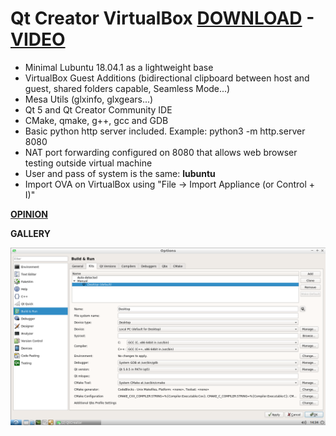 # Qt Creator VirtualBox [DOWNLOAD](https://github.com/Virtual-Machines/Qt-Creator-VirtualBox/releases/download/latest/QtCreator.ova) - [VIDEO](https://www.youtube.com/watch?v=-L6Gbl3Feng)

- Minimal Lubuntu 18.04.1 as a lightweight base
- VirtualBox Guest Additions (bidirectional clipboard between host and guest, shared folders capable, Seamless Mode...)
- Mesa Utils (glxinfo, glxgears...)
- Qt 5 and Qt Creator Community IDE
- CMake, qmake, g++, gcc and GDB
- Basic python http server included. Example: python3 -m http.server 8080
- NAT port forwarding configured on 8080 that allows web browser testing outside virtual machine
- User and pass of system is the same: **lubuntu**
- Import OVA on VirtualBox using "File -> Import Appliance (or Control + I)"

[**OPINION**](https://docs.google.com/forms/d/e/1FAIpQLSeOzXN-TMbwxt_k3jHCQjwoEbP9o5nP6wJeJFa0_w0exYjTnw/viewform?usp=sf_link)

**GALLERY**

![Qt Creator](https://github.com/Virtual-Machines/Qt-Creator-VirtualBox/blob/master/qtCreator.png)
